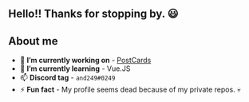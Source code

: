 ## Hello!! Thanks for stopping by. 😃

## About me

- 🔭 **I’m currently working on** - <a href="https://postcardsapp.netlify.app/">PostCards</a>
- 🌱 **I’m currently learning** - Vue.JS
- 📫 **Discord tag** - `and249#0249`
- ⚡ **Fun fact** - My profile seems dead because of my private repos. 💀
